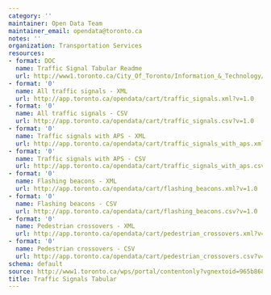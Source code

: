```yaml
---
category: ''
maintainer: Open Data Team
maintainer_email: opendata@toronto.ca
notes: ''
organization: Transportation Services
resources:
- format: DOC
  name: Traffic Signal Tabular Readme
  url: http://www1.toronto.ca/City_Of_Toronto/Information_&_Technology/Open_Data/Data_Sets/Assets/Files/traffic_signals_tabular_readme.doc
- format: '0'
  name: All traffic signals - XML
  url: http://app.toronto.ca/opendata/cart/traffic_signals.xml?v=1.0
- format: '0'
  name: All traffic signals - CSV
  url: http://app.toronto.ca/opendata/cart/traffic_signals.csv?v=1.0
- format: '0'
  name: Traffic signals with APS - XML
  url: http://app.toronto.ca/opendata/cart/traffic_signals_with_aps.xml?v=1.0
- format: '0'
  name: Traffic signals with APS - CSV
  url: http://app.toronto.ca/opendata/cart/traffic_signals_with_aps.csv?v=1.0
- format: '0'
  name: Flashing beacons - XML
  url: http://app.toronto.ca/opendata/cart/flashing_beacons.xml?v=1.0
- format: '0'
  name: Flashing beacons - CSV
  url: http://app.toronto.ca/opendata/cart/flashing_beacons.csv?v=1.0
- format: '0'
  name: Pedestrian crossovers - XML
  url: http://app.toronto.ca/opendata/cart/pedestrian_crossovers.xml?v=1.0
- format: '0'
  name: Pedestrian crossovers - CSV
  url: http://app.toronto.ca/opendata/cart/pedestrian_crossovers.csv?v=1.0
schema: default
source: http://www1.toronto.ca/wps/portal/contentonly?vgnextoid=965b868b5535b210VgnVCM1000003dd60f89RCRD&vgnextchannel=1a66e03bb8d1e310VgnVCM10000071d60f89RCRD
title: Traffic Signals Tabular
---
```

